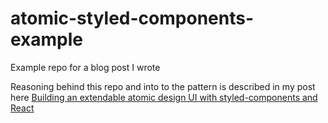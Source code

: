 # atomic-styled-components-example
Example repo for a blog post I wrote

Reasoning behind this repo and into to the pattern is described in my post here [Building an extendable atomic design UI with styled-components and React
](https://medium.com/collegevine-engineering/building-an-extendable-atomic-design-ui-with-styled-components-and-react-7b59638ff6ac)
